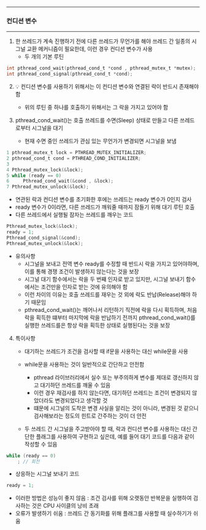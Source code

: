 -----
### 컨디션 변수
-----
1. 한 쓰레드가 계속 진행하기 전에 다른 쓰레드가 무언가를 해야 쓰레드 간 일종의 시그널 교환 메커니즘이 필요한데, 이런 경우 컨디션 변수가 사용
   - 두 개의 기본 루틴
```c
int pthread_cond_wait(pthread_cond_t *cond , pthread_mutex_t *mutex);
int pthread_cond_signal(pthread_cond_t *cond);
```

2. 💡 컨디션 변수를 사용하기 위해서는 이 컨디션 변수와 연결된 락이 반드시 존재해야 함
   - 위의 루틴 중 하나를 호출하기 위해서는 그 락을 가지고 있어야 함

3. pthread_cond_wait()는 호출 쓰레드를 수면(Sleep) 상태로 만들고 다른 쓰레드로부터 시그널을 대기
   - 현재 수면 중인 쓰레드가 관심 있는 무언가가 변경되면 시그널을 보냄
```c
1 pthread_mutex_t lock = PTHREAD_MUTEX_INITIALIZER;
2 pthread_cond_t cond = PTHREAD_COND_INITIALIZER;
3
4 Pthread_mutex_lock(&lock);
5 while (ready == 0)
6     Pthread_cond_wait(&cond , &lock);
7 Pthread_mutex_unlock(&lock);
```
   - 연관된 락과 컨디션 변수를 초기화한 후에는 쓰레드는 ready 변수가 0인지 검사
   - ready 변수가 0이라면, 다른 쓰레드가 깨워줄 때까지 잠들기 위해 대기 루틴 호출
   - 다른 쓰레드에서 실행될 잠자는 쓰레드를 깨우는 코드
```c
Pthread_mutex_lock(&lock);
ready = 1;
Pthread_cond_signal(&cond);
Pthread_mutex_unlock(&lock);
```
   - 유의사항
     + 시그널을 보내고 전역 변수 ready를 수정할 때 반드시 락을 가지고 있어야하며, 이를 통해 경쟁 조건이 발생하지 않는다는 것을 보장
     + 시그널 대기 함수에서는 락을 두 번쨰 인자로 받고 있지만, 시그널 보내기 함수에서는 조건만을 인자로 받는 것에 유의해야 함
     + 이런 차이의 이유는 호출 쓰레드를 재우는 것 외에 락도 반납(Release)해야 하기 때문임
     + pthread_cond_wait()는 깨어나서 리턴하기 직전에 락을 다시 획득하며, 처음 락을 획득한 떄부터 마지막에 락을 반납하기 전까지 pthread_cond_wait()를 실행한 쓰레드를은 항상 락을 획득한 상태로 실행된다는 것을 보장

4. 특이사항
   - 대기하는 쓰레드가 조건을 검사할 때 if문을 사용하는 대신 while문을 사용
   - while문을 사용하는 것이 일반적으로 간단하고 안전함
     + pthread 라이브러리에서 실수 또는 부주의하게 변수를 제대로 갱신하지 않고 대기하던 쓰레드를 깨울 수 있음
     + 이런 경우 재검사를 하지 않는다면, 대기하던 쓰레드는 조건이 변경되지 않았더라도 변경되었다고 생각할 것
     + 떄문에 시그널의 도착은 변경 사실을 알리는 것이 아니라, 변경된 것 같으니 검사해보라는 정도의 힌트로 간주하는 것이 더 안전
    
   - 두 쓰레드 간 시그널을 주고받아야 할 때, 락과 컨디션 변수를 사용하는 대신 간단한 플래그를 사용하여 구현하고 싶은데, 예를 들어 대기 코드를 다음과 같이 작성할 수 있음
```c
while (ready == 0)
    ; // 회전
```
   - 상응하는 시그널 보내기 코드
```c
ready = 1;
```
   - 이러한 방법은 성능이 좋지 않음 : 조건 검사를 위해 오랫동안 반복문을 실행하여 검사하는 것은 CPU 사이클의 낭비 초래
   - 오류가 발생하기 쉬움 : 쓰레드 간 동기화를 위해 플래그를 사용할 때 실수하기가 쉬움
